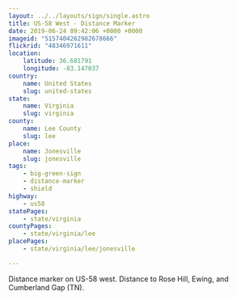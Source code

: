 ```yaml
---
layout: ../../layouts/sign/single.astro
title: US-58 West - Distance Marker
date: 2019-06-24 09:42:06 +0000 +0000
imageid: "5157404262982678666"
flickrid: "48346971611"
location:
    latitude: 36.681791
    longitude: -83.147037
country:
    name: United States
    slug: united-states
state:
    name: Virginia
    slug: virginia
county:
    name: Lee County
    slug: lee
place:
    name: Jonesville
    slug: jonesville
tags:
    - big-green-sign
    - distance-marker
    - shield
highway:
    - us58
statePages:
    - state/virginia
countyPages:
    - state/virginia/lee
placePages:
    - state/virginia/lee/jonesville

---
```

Distance marker on US-58 west.  Distance to Rose Hill, Ewing, and Cumberland Gap (TN).